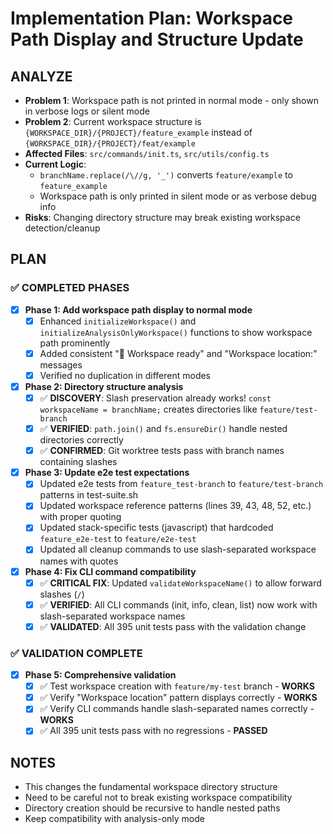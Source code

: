 # Implementation Plan: Workspace Path Display and Structure Update

## ANALYZE

- **Problem 1**: Workspace path is not printed in normal mode - only shown in verbose logs or silent mode
- **Problem 2**: Current workspace structure is `{WORKSPACE_DIR}/{PROJECT}/feature_example` instead of `{WORKSPACE_DIR}/{PROJECT}/feat/example`
- **Affected Files**: `src/commands/init.ts`, `src/utils/config.ts`
- **Current Logic**:
  - `branchName.replace(/\//g, '_')` converts `feature/example` to `feature_example`
  - Workspace path is only printed in silent mode or as verbose debug info
- **Risks**: Changing directory structure may break existing workspace detection/cleanup

## PLAN

### ✅ COMPLETED PHASES

- [x] **Phase 1: Add workspace path display to normal mode**
  - [x] Enhanced `initializeWorkspace()` and `initializeAnalysisOnlyWorkspace()` functions to show workspace path prominently
  - [x] Added consistent "🎉 Workspace ready" and "Workspace location:" messages
  - [x] Verified no duplication in different modes

- [x] **Phase 2: Directory structure analysis**
  - [x] ✅ **DISCOVERY**: Slash preservation already works! `const workspaceName = branchName;` creates directories like `feature/test-branch`
  - [x] ✅ **VERIFIED**: `path.join()` and `fs.ensureDir()` handle nested directories correctly
  - [x] ✅ **CONFIRMED**: Git worktree tests pass with branch names containing slashes

- [x] **Phase 3: Update e2e test expectations**
  - [x] Updated e2e tests from `feature_test-branch` to `feature/test-branch` patterns in test-suite.sh
  - [x] Updated workspace reference patterns (lines 39, 43, 48, 52, etc.) with proper quoting
  - [x] Updated stack-specific tests (javascript) that hardcoded `feature_e2e-test` to `feature/e2e-test`
  - [x] Updated all cleanup commands to use slash-separated workspace names with quotes

- [x] **Phase 4: Fix CLI command compatibility**
  - [x] ✅ **CRITICAL FIX**: Updated `validateWorkspaceName()` to allow forward slashes (`/`)
  - [x] ✅ **VERIFIED**: All CLI commands (init, info, clean, list) now work with slash-separated workspace names
  - [x] ✅ **VALIDATED**: All 395 unit tests pass with the validation change

### ✅ VALIDATION COMPLETE

- [x] **Phase 5: Comprehensive validation**
  - [x] ✅ Test workspace creation with `feature/my-test` branch - **WORKS**
  - [x] ✅ Verify "Workspace location" pattern displays correctly - **WORKS**
  - [x] ✅ Verify CLI commands handle slash-separated names correctly - **WORKS**
  - [x] ✅ All 395 unit tests pass with no regressions - **PASSED**

## NOTES

- This changes the fundamental workspace directory structure
- Need to be careful not to break existing workspace compatibility
- Directory creation should be recursive to handle nested paths
- Keep compatibility with analysis-only mode
